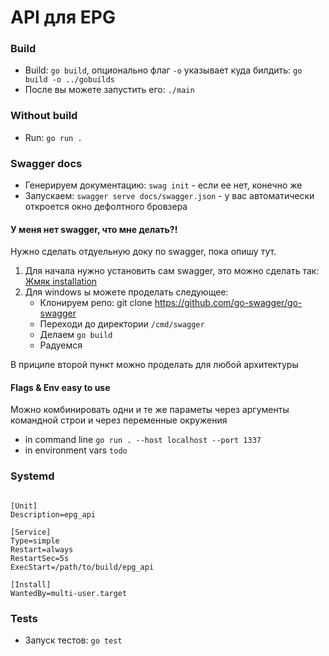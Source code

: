 # API для EPG

### Build

- Build: `go build`, опционально флаг `-o` указывает куда билдить: `go build -o ../gobuilds`
- После вы можете запустить его: `./main`

### Without build

- Run: `go run .`

### Swagger docs

- Генерируем документацию: `swag init` - если ее нет, конечно же
- Запускаем: `swagger serve docs/swagger.json` - у вас автоматически откроется окно дефолтного бровзера

#### У меня нет swagger, что мне делать?!

Нужно сделать отдуельную доку по swagger, пока опишу тут.

1. Для начала нужно установить сам swagger, это можно сделать так: [Жмяк installation](https://goswagger.io/install.html)
2. Для windows ы можете проделать следующее:
    - Клонируем репо: git clone https://github.com/go-swagger/go-swagger
    - Переходи до директории `/cmd/swagger`
    - Делаем `go build`
    - Радуемся
    
В приципе второй пункт можно проделать для любой архитектуры

#### Flags & Env easy to use

Можно комбинировать одни и те же параметы через аргументы командной строи и через переменные окружения

- in command line `go run . --host localhost --port 1337`
- in environment vars `todo`

### Systemd

```

[Unit]
Description=epg_api

[Service]
Type=simple
Restart=always
RestartSec=5s
ExecStart=/path/to/build/epg_api

[Install]
WantedBy=multi-user.target

```

### Tests

- Запуск тестов: `go test`
